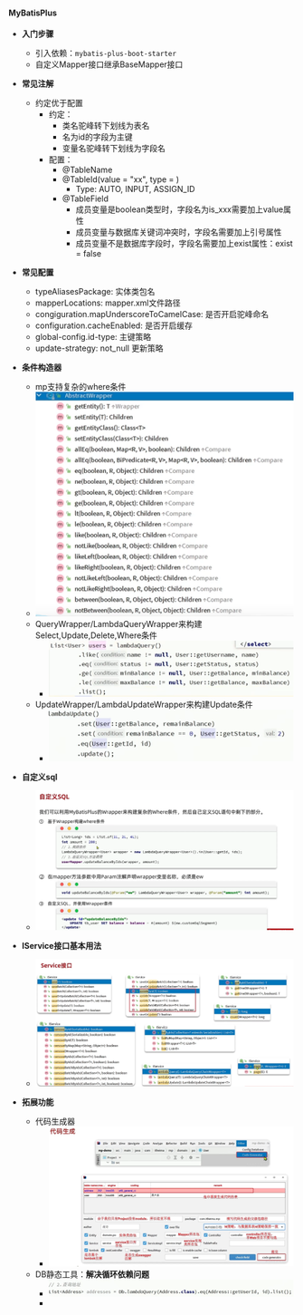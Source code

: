 #### MyBatisPlus
- **入门步骤**
  - 引入依赖：`mybatis-plus-boot-starter`
  - 自定义Mapper接口继承BaseMapper接口
- **常见注解**
  - 约定优于配置
    - 约定：
      - 类名驼峰转下划线为表名
      - 名为id的字段为主键
      - 变量名驼峰转下划线为字段名
    - 配置：
      - @TableName
      - @TableId(value = "xx", type = )
        - Type: AUTO, INPUT, ASSIGN_ID
      - @TableField
        - 成员变量是boolean类型时，字段名为is_xxx需要加上value属性
        - 成员变量与数据库关键词冲突时，字段名需要加上引号属性
        - 成员变量不是数据库字段时，字段名需要加上exist属性：exist = false
- **常见配置**
  - typeAliasesPackage: 实体类包名
  - mapperLocations: mapper.xml文件路径
  - congiguration.mapUnderscoreToCamelCase: 是否开启驼峰命名
  - configuration.cacheEnabled: 是否开启缓存
  - global-config.id-type: 主键策略
  - update-strategy: not_null 更新策略
- **条件构造器**
  - mp支持复杂的where条件
  - ![alt text](image.png)
  - QueryWrapper/LambdaQueryWrapper来构建Select,Update,Delete,Where条件
    - ![alt text](image-3.png)
  - UpdateWrapper/LambdaUpdateWrapper来构建Update条件
    - ![alt text](image-4.png)
- **自定义sql**
  - ![alt text](image-1.png)
- **IService接口基本用法**
  - ![alt text](image-2.png)

- **拓展功能**
  - 代码生成器
    - ![alt text](image-5.png)
  - DB静态工具：**解决循环依赖问题**
    - ![alt text](image-6.png)
    - 